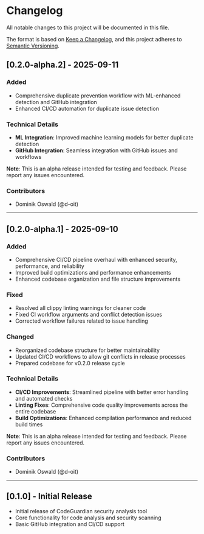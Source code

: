 # Changelog

All notable changes to this project will be documented in this file.

The format is based on [Keep a Changelog](https://keepachangelog.com/en/1.0.0/),
and this project adheres to [Semantic Versioning](https://semver.org/spec/v2.0.0.html).

## [0.2.0-alpha.2] - 2025-09-11

### Added
- Comprehensive duplicate prevention workflow with ML-enhanced detection and GitHub integration
- Enhanced CI/CD automation for duplicate issue detection

### Technical Details
- **ML Integration**: Improved machine learning models for better duplicate detection
- **GitHub Integration**: Seamless integration with GitHub issues and workflows

**Note**: This is an alpha release intended for testing and feedback. Please report any issues encountered.

### Contributors
- Dominik Oswald (@d-oit)

---

## [0.2.0-alpha.1] - 2025-09-10

### Added
- Comprehensive CI/CD pipeline overhaul with enhanced security, performance, and reliability
- Improved build optimizations and performance enhancements
- Enhanced codebase organization and file structure improvements

### Fixed
- Resolved all clippy linting warnings for cleaner code
- Fixed CI workflow arguments and conflict detection issues
- Corrected workflow failures related to issue handling

### Changed
- Reorganized codebase structure for better maintainability
- Updated CI/CD workflows to allow git conflicts in release processes
- Prepared codebase for v0.2.0 release cycle

### Technical Details
- **CI/CD Improvements**: Streamlined pipeline with better error handling and automated checks
- **Linting Fixes**: Comprehensive code quality improvements across the entire codebase
- **Build Optimizations**: Enhanced compilation performance and reduced build times

**Note**: This is an alpha release intended for testing and feedback. Please report any issues encountered.

### Contributors
- Dominik Oswald (@d-oit)

---

## [0.1.0] - Initial Release
- Initial release of CodeGuardian security analysis tool
- Core functionality for code analysis and security scanning
- Basic GitHub integration and CI/CD support
